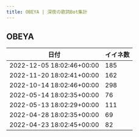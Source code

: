 ```yaml
---
title: OBEYA | 深夜の歌詞Bot集計
---
```

## OBEYA

|日付|イイネ数|
|-|-|
|2022-12-05 18:02:46+00:00|185|
|2022-11-20 18:02:41+00:00|162|
|2022-10-14 18:02:46+00:00|298|
|2022-05-14 18:02:35+00:00|76|
|2022-05-13 18:02:29+00:00|111|
|2022-04-28 18:02:35+00:00|69|
|2022-04-23 18:02:45+00:00|82|
